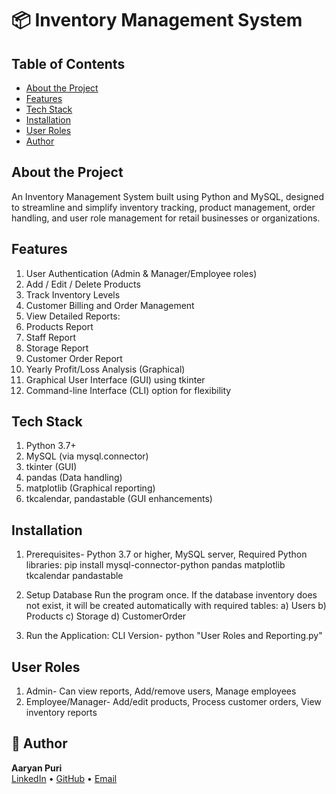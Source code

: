 # 📦 Inventory Management System

## Table of Contents
- [About the Project](#about-the-project)
- [Features](#features)
- [Tech Stack](#tech-stack)
- [Installation](#installation)
- [User Roles](#user-roles)
- [Author](#author)


## About the Project
An Inventory Management System built using Python and MySQL, designed to streamline and simplify inventory tracking, product management, order handling, and user role management for retail businesses or organizations.

## Features
1. User Authentication (Admin & Manager/Employee roles)
2. Add / Edit / Delete Products
3. Track Inventory Levels
4. Customer Billing and Order Management
5. View Detailed Reports:
6. Products Report
7. Staff Report
8. Storage Report
9. Customer Order Report
10. Yearly Profit/Loss Analysis (Graphical)
11. Graphical User Interface (GUI) using tkinter
12. Command-line Interface (CLI) option for flexibility

## Tech Stack
1. Python 3.7+
2. MySQL (via mysql.connector)
3. tkinter (GUI)
4. pandas (Data handling)
5. matplotlib (Graphical reporting)
6. tkcalendar, pandastable (GUI enhancements)

## Installation
1. Prerequisites- Python 3.7 or higher, MySQL server, Required Python libraries: pip install mysql-connector-python pandas matplotlib tkcalendar pandastable

2. Setup Database
Run the program once. If the database inventory does not exist, it will be created automatically with required tables:
a) Users
b) Products
c) Storage
d) CustomerOrder

3. Run the Application: CLI Version- python "User Roles and Reporting.py"

## User Roles
1) Admin- Can view reports, Add/remove users, Manage employees
2) Employee/Manager- Add/edit products, Process customer orders, View inventory reports



## 👤 Author
**Aaryan Puri**  
[LinkedIn](https://www.linkedin.com/in/aaryan-puri-04923a228/?profileId=ACoAADj8zrkBa2y9Dzyvyl3sUsCqr-4P-RhcAgA) • [GitHub](https://github.com/AaryanPuri) • [Email](mailto:aaryanpuri75@gmail.com)
